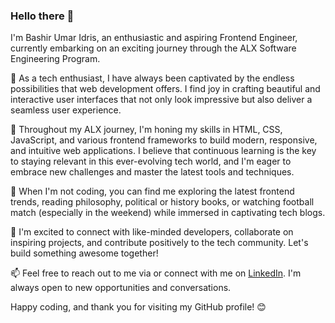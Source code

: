 ### Hello there 👋

<!--
**bash4umr/bash4umr** is a ✨ _special_ ✨ repository because its `README.md` (this file) appears on your GitHub profile.

Here are some ideas to get you started:

- 🔭 I’m currently working on ...
- 🌱 I’m currently learning ...
- 👯 I’m looking to collaborate on ...
- 🤔 I’m looking for help with ...
- 💬 Ask me about ...
- 📫 How to reach me: ...
- 😄 Pronouns: ...
- ⚡ Fun fact: ...
-->

I'm Bashir Umar Idris, an enthusiastic and aspiring Frontend Engineer, currently embarking on an exciting journey through the ALX Software Engineering Program.

🚀 As a tech enthusiast, I have always been captivated by the endless possibilities that web development offers. I find joy in crafting beautiful and interactive user interfaces that not only look impressive but also deliver a seamless user experience.

🌟 Throughout my ALX journey, I'm honing my skills in HTML, CSS, JavaScript, and various frontend frameworks to build modern, responsive, and intuitive web applications. I believe that continuous learning is the key to staying relevant in this ever-evolving tech world, and I'm eager to embrace new challenges and master the latest tools and techniques.

🎨 When I'm not coding, you can find me exploring the latest frontend trends, reading philosophy, political or history books, or watching football match (especially in the weekend) while immersed in captivating tech blogs.

🤝 I'm excited to connect with like-minded developers, collaborate on inspiring projects, and contribute positively to the tech community. Let's build something awesome together!

📫 Feel free to reach out to me via [](idrisbashirumr@gmail.com) or connect with me on [LinkedIn](https://www.linkedin.com/feed/). I'm always open to new opportunities and conversations.

Happy coding, and thank you for visiting my GitHub profile! 😊
